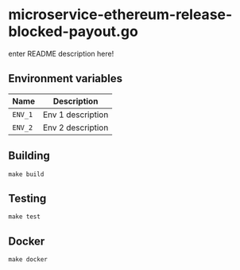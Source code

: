 
# microservice-ethereum-release-blocked-payout.go

enter README description here!

## Environment variables

|             Name             |                                  Description
|------------------------------|------------------------------------------------------------------------------|
| `ENV_1`                      | Env 1 description                                                            |
| `ENV_2`                      | Env 2 description                                                            |

## Building

    make build

## Testing

    make test

## Docker

    make docker
